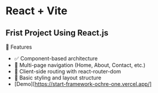 # React + Vite

##  Frist Project Using React.js

🧱 Features
- ✅ Component-based architecture
- 📄 Multi-page navigation (Home, About, Contact, etc.)
- 🚦 Client-side routing with react-router-dom
- 💅 Basic styling and layout structure
- [Demo][https://start-framework-ochre-one.vercel.app/]
